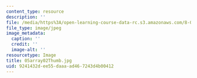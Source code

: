 ```yaml
---
content_type: resource
description: ''
file: /media/https%3A/open-learning-course-data-rc.s3.amazonaws.com/8-02-physics-ii-electricity-and-magnetism-spring-2007/9241432dee55daaaad467243d4b00412_05array02Thumb.jpg
file_type: image/jpeg
image_metadata:
  caption: ''
  credit: ''
  image-alt: ''
resourcetype: Image
title: 05array02Thumb.jpg
uid: 9241432d-ee55-daaa-ad46-7243d4b00412
---
```

